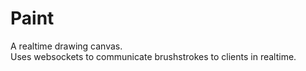 # Paint
A realtime drawing canvas.  
Uses websockets to communicate brushstrokes to clients in realtime.
